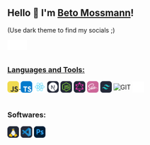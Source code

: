 ## Hello 👋 I'm <a href="https://instagram.com/gilbertomossmann" target="_blank">Beto Mossmann</a>!
(Use dark theme to find my socials ;)

<a href="https://linkedin.com/in/gilbertomossmann/" target="_blank"><img align="left" alt="Beto M | LinkedIn" width="22px" src="https://github.com/Aakarsh-B/trying-repos/blob/master/linkedin.svg" />
<a href="https://instagram.com/gilbertomossmann" target="_blank"><img align="left" alt="Beto M | Instagram" width="22px" src="https://github.com/Aakarsh-B/trying-repos/blob/master/insta.svg" />

<br />
<br />

### Languages and Tools:


<img align="center" alt="JAVASCRIPT" width="26px" src="https://raw.githubusercontent.com/tandpfun/skill-icons/main/icons/JavaScript.svg"/> </a>
<img align="center" alt="TYPESCRIPT" width="26px" src="https://raw.githubusercontent.com/tandpfun/skill-icons/main/icons/TypeScript.svg" /></a>
<img align="center" alt="REACT" width="26px" src="https://raw.githubusercontent.com/github/explore/80688e429a7d4ef2fca1e82350fe8e3517d3494d/topics/react/react.png" /></a>
<img align="center" alt="NEXTJS" width="26px" src="https://raw.githubusercontent.com/tandpfun/skill-icons/main/icons/NextJS-Dark.svg"/> </a>
<img align="center" alt="NODEJS" width="26px" src="https://raw.githubusercontent.com/tandpfun/skill-icons/main/icons/NodeJS-Dark.svg"/> </a>
<img align="center" alt="GRAPHQL" width="26px" src="https://raw.githubusercontent.com/tandpfun/skill-icons/main/icons/GraphQL-Dark.svg"/> </a>
<img align="center" alt="SASS" width="26px" src="https://raw.githubusercontent.com/tandpfun/skill-icons/main/icons/Sass.svg"/> </a>
<img align="center" alt="TailwindCSS" width="26px" src="https://raw.githubusercontent.com/tandpfun/skill-icons/main/icons/TailwindCSS-Dark.svg"/> </a>
<img align="center" alt="GIT" width="26px" src="https://www.vectorlogo.zone/logos/git-scm/git-scm-icon.svg"/> </a>
<img align="center" alt="GITHUB" width="26px" src="https://github.com/Aakarsh-B/trying-repos/blob/master/github.svg" />
<br />
<br />

### Softwares:


<img align="Center" alt="Linux" width="26px" src="https://raw.githubusercontent.com/tandpfun/skill-icons/main/icons/Linux-Dark.svg" /></a> 
<img align="Center" alt="Visual Studio Code" width="26px" src="https://raw.githubusercontent.com/tandpfun/skill-icons/main/icons/VSCode-Dark.svg" /></a> 
<img align="Center" alt="Photoshop" width="26px" src="https://raw.githubusercontent.com/tandpfun/skill-icons/main/icons/Photoshop.svg" /></a> 


<br />
<br />
